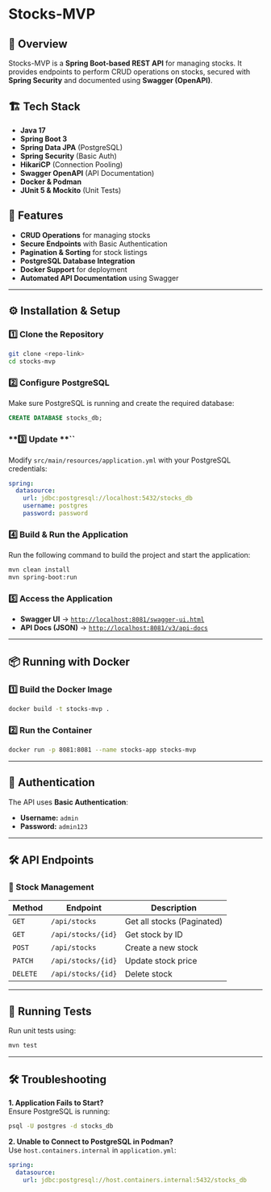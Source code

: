 # Stocks-MVP

## 📌 Overview

Stocks-MVP is a **Spring Boot-based REST API** for managing stocks. It provides endpoints to perform CRUD operations on stocks, secured with **Spring Security** and documented using **Swagger (OpenAPI)**.

## 🏗️ Tech Stack

- **Java 17**
- **Spring Boot 3**
- **Spring Data JPA** (PostgreSQL)
- **Spring Security** (Basic Auth)
- **HikariCP** (Connection Pooling)
- **Swagger OpenAPI** (API Documentation)
- **Docker & Podman**
- **JUnit 5 & Mockito** (Unit Tests)

## 🚀 Features

- **CRUD Operations** for managing stocks
- **Secure Endpoints** with Basic Authentication
- **Pagination & Sorting** for stock listings
- **PostgreSQL Database Integration**
- **Docker Support** for deployment
- **Automated API Documentation** using Swagger

---

## ⚙️ Installation & Setup

### **1️⃣ Clone the Repository**

```bash
git clone <repo-link>
cd stocks-mvp
```

### **2️⃣ Configure PostgreSQL**

Make sure PostgreSQL is running and create the required database:

```sql
CREATE DATABASE stocks_db;
```

### **3️⃣ Update **``

Modify `src/main/resources/application.yml` with your PostgreSQL credentials:

```yaml
spring:
  datasource:
    url: jdbc:postgresql://localhost:5432/stocks_db
    username: postgres
    password: password
```

### **4️⃣ Build & Run the Application**

Run the following command to build the project and start the application:

```bash
mvn clean install
mvn spring-boot:run
```

### **5️⃣ Access the Application**

- **Swagger UI** → [`http://localhost:8081/swagger-ui.html`](http://localhost:8081/swagger-ui/index.html#)
- **API Docs (JSON)** → [`http://localhost:8081/v3/api-docs`](http://localhost:8081/v3/api-docs)

---

## 📦 Running with Docker

### **1️⃣ Build the Docker Image**

```bash
docker build -t stocks-mvp .
```

### **2️⃣ Run the Container**

```bash
docker run -p 8081:8081 --name stocks-app stocks-mvp
```

---

## 🔑 Authentication

The API uses **Basic Authentication**:

- **Username:** `admin`
- **Password:** `admin123`

---

## 🛠️ API Endpoints

### **📌 Stock Management**

| Method   | Endpoint           | Description                |
| -------- | ------------------ | -------------------------- |
| `GET`    | `/api/stocks`      | Get all stocks (Paginated) |
| `GET`    | `/api/stocks/{id}` | Get stock by ID            |
| `POST`   | `/api/stocks`      | Create a new stock         |
| `PATCH`  | `/api/stocks/{id}` | Update stock price         |
| `DELETE` | `/api/stocks/{id}` | Delete stock               |

---

## 🧪 Running Tests

Run unit tests using:

```bash
mvn test
```

---

## 🛠️ Troubleshooting

**1. Application Fails to Start?**\
Ensure PostgreSQL is running:

```bash
psql -U postgres -d stocks_db
```

**2. Unable to Connect to PostgreSQL in Podman?**\
Use `host.containers.internal` in `application.yml`:

```yaml
spring:
  datasource:
    url: jdbc:postgresql://host.containers.internal:5432/stocks_db
```


